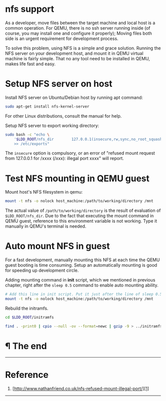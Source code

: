 # nfs support

As a developer, move files between the target machine and local host is a common
operation. For QEMU, there is no ssh server running inside (of course, you may
install one and configure it properly); Moving files both side is an urgent
requirement for development process.

To solve this problem, using NFS is a simple and grace solution. Running the
NFS server on your development host, and mount it in QEMU virtual machine is
fairly simple. That no any tool need to be installed in QEMU, makes life
fast and easy.

# Setup NFS server on host

Install NFS server on Ubuntu/Debian host by running apt command:

```bash
sudo apt-get install nfs-kernel-server
```

For other Linux distributions, consult the manual for help.

Setup NFS server to export working directory:

```bash
sudo bash -c "echo \
    '$LDD_ROOT/nfs_dir        127.0.0.1(insecure,rw,sync,no_root_squash)' \
    >> /etc/exports"
```

The `insecure` option is compulsory, or an error of "refused mount request from
127.0.0.1 for /xxxx (/xxx): illegal port xxxx" will report.

# Test NFS mounting in QEMU guest

Mount host's NFS filesystem in qemu:

```bash
mount -t nfs -o nolock host_machine:/path/to/working/directory /mnt
```

The actual value of `/path/to/working/directory` is the result of evaluation of
`$LDD_ROOT/nfs_dir`. Due to the fact that executing the mount command in QEMU
guest, reference to this environment variable is not working. Type it manually
in QEMU's terminal is needed.

# Auto mount NFS in guest

For a fast development, manually mounting this NFS at each time the QEMU guest
booting is time consuming. Setup an automatically mounting is good for speeding
up development circle.


Adding mounting command in **init** script, which we mentioned in previous
chapter, right after the `sleep 0.5` command to enable auto mounting ability.

```bash
# Add this line in init script. Put it just after the line of sleep 0.5.
mount -t nfs -o nolock host_machine:/path/to/working/directory /mnt
```

Rebuild the initramfs.

```bash
cd $LDD_ROOT/initramfs

find . -print0 | cpio --null -ov --format=newc | gzip -9 > ../initramfs.cpio.gz
```

# ¶ The end

---

# Reference

1. [http://www.nathanfriend.co.uk/nfs-refused-mount-illegal-port/][1]


[1]: http://www.nathanfriend.co.uk/nfs-refused-mount-illegal-port/

---
